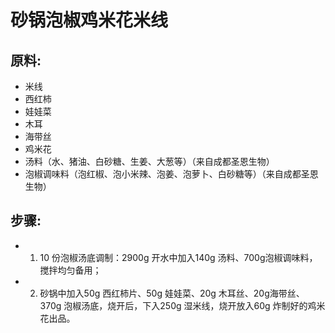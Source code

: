 # 砂锅泡椒鸡米花米线

## 原料:

- 米线
- 西红柿
- 娃娃菜
- 木耳
- 海带丝
- 鸡米花
- 汤料（水、猪油、白砂糖、生姜、大葱等）（来自成都圣恩生物）
- 泡椒调味料（泡红椒、泡小米辣、泡姜、泡萝卜、白砂糖等）（来自成都圣恩生物）

## 步骤:

-  1. 10 份泡椒汤底调制：2900g 开水中加入140g 汤料、700g泡椒调味料，搅拌均匀备用；
-   2. 砂锅中加入50g 西红柿片、50g 娃娃菜、20g 木耳丝、20g海带丝、370g 泡椒汤底，烧开后，下入250g 湿米线，烧开放入60g 炸制好的鸡米花出品。
